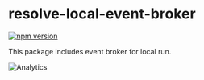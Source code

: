 # **resolve-local-event-broker**
[![npm version](https://badge.fury.io/js/resolve-local-event-broker.svg)](https://badge.fury.io/js/resolve-local-event-broker)

This package includes event broker for local run.

![Analytics](https://ga-beacon.appspot.com/UA-118635726-1/packages-resolve-local-event-broker-readme?pixel)
